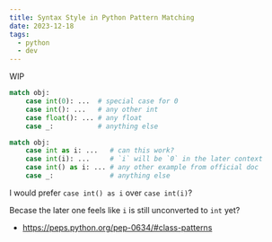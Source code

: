 ```yaml
---
title: Syntax Style in Python Pattern Matching
date: 2023-12-18
tags:
  - python
  - dev
---
```


WIP

```python
match obj:
    case int(0): ...  # special case for 0
    case int(): ...   # any other int
    case float(): ... # any float
    case _:           # anything else
```

```python
match obj:
    case int as i: ...   # can this work?
    case int(i): ...     # `i` will be `0` in the later context
    case int() as i: ... # any other example from official doc
    case _:              # anything else
```

I would prefer `case int() as i` over `case int(i)`?

Becase the later one feels like `i` is still unconverted to `int` yet?

- https://peps.python.org/pep-0634/#class-patterns
